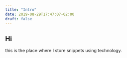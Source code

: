 ```yaml
---
title: "Intro"
date: 2019-08-29T17:47:07+02:00
draft: false
---
```


## Hi


this is the place where I store snippets using technology.
